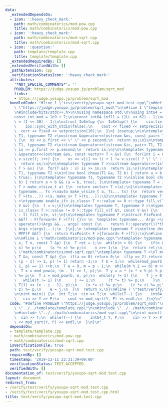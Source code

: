 ```yaml
---
data:
  _extendedDependsOn:
  - icon: ':heavy_check_mark:'
    path: math/combinatorics/mod-pow.cpp
    title: math/combinatorics/mod-pow.cpp
  - icon: ':heavy_check_mark:'
    path: math/combinatorics/mod-sqrt.cpp
    title: math/combinatorics/mod-sqrt.cpp
  - icon: ':question:'
    path: template/template.cpp
    title: template/template.cpp
  _extendedRequiredBy: []
  _extendedVerifiedWith: []
  _pathExtension: cpp
  _verificationStatusIcon: ':heavy_check_mark:'
  attributes:
    '*NOT_SPECIAL_COMMENTS*': ''
    PROBLEM: https://judge.yosupo.jp/problem/sqrt_mod
    links:
    - https://judge.yosupo.jp/problem/sqrt_mod
  bundledCode: "#line 1 \"test/verify/yosupo-sqrt-mod.test.cpp\"\n#define PROBLEM\
    \ \"https://judge.yosupo.jp/problem/sqrt_mod\"\n\n#line 1 \"template/template.cpp\"\
    \n#include<bits/stdc++.h>\n\nusing namespace std;\n\nusing int64 = long long;\n\
    const int mod = 1e9 + 7;\n\nconst int64 infll = (1LL << 62) - 1;\nconst int inf\
    \ = (1 << 30) - 1;\n\nstruct IoSetup {\n  IoSetup() {\n    cin.tie(nullptr);\n\
    \    ios::sync_with_stdio(false);\n    cout << fixed << setprecision(10);\n  \
    \  cerr << fixed << setprecision(10);\n  }\n} iosetup;\n\n\ntemplate< typename\
    \ T1, typename T2 >\nostream &operator<<(ostream &os, const pair< T1, T2 >& p)\
    \ {\n  os << p.first << \" \" << p.second;\n  return os;\n}\n\ntemplate< typename\
    \ T1, typename T2 >\nistream &operator>>(istream &is, pair< T1, T2 > &p) {\n \
    \ is >> p.first >> p.second;\n  return is;\n}\n\ntemplate< typename T >\nostream\
    \ &operator<<(ostream &os, const vector< T > &v) {\n  for(int i = 0; i < (int)\
    \ v.size(); i++) {\n    os << v[i] << (i + 1 != v.size() ? \" \" : \"\");\n  }\n\
    \  return os;\n}\n\ntemplate< typename T >\nistream &operator>>(istream &is, vector<\
    \ T > &v) {\n  for(T &in : v) is >> in;\n  return is;\n}\n\ntemplate< typename\
    \ T1, typename T2 >\ninline bool chmax(T1 &a, T2 b) { return a < b && (a = b,\
    \ true); }\n\ntemplate< typename T1, typename T2 >\ninline bool chmin(T1 &a, T2\
    \ b) { return a > b && (a = b, true); }\n\ntemplate< typename T = int64 >\nvector<\
    \ T > make_v(size_t a) {\n  return vector< T >(a);\n}\n\ntemplate< typename T,\
    \ typename... Ts >\nauto make_v(size_t a, Ts... ts) {\n  return vector< decltype(make_v<\
    \ T >(ts...)) >(a, make_v< T >(ts...));\n}\n\ntemplate< typename T, typename V\
    \ >\ntypename enable_if< is_class< T >::value == 0 >::type fill_v(T &t, const\
    \ V &v) {\n  t = v;\n}\n\ntemplate< typename T, typename V >\ntypename enable_if<\
    \ is_class< T >::value != 0 >::type fill_v(T &t, const V &v) {\n  for(auto &e\
    \ : t) fill_v(e, v);\n}\n\ntemplate< typename F >\nstruct FixPoint : F {\n  FixPoint(F\
    \ &&f) : F(forward< F >(f)) {}\n \n  template< typename... Args >\n  decltype(auto)\
    \ operator()(Args &&... args) const {\n    return F::operator()(*this, forward<\
    \ Args >(args)...);\n  }\n};\n \ntemplate< typename F >\ninline decltype(auto)\
    \ MFP(F &&f) {\n  return FixPoint< F >{forward< F >(f)};\n}\n#line 4 \"test/verify/yosupo-sqrt-mod.test.cpp\"\
    \n\n#line 1 \"math/combinatorics/mod-pow.cpp\"\ntemplate< typename T >\nT mod_pow(T\
    \ x, T n, const T &p) {\n  T ret = 1;\n  while(n > 0) {\n    if(n & 1) (ret *=\
    \ x) %= p;\n    (x *= x) %= p;\n    n >>= 1;\n  }\n  return ret;\n}\n\n#line 1\
    \ \"math/combinatorics/mod-sqrt.cpp\"\ntemplate< typename T >\nT mod_sqrt(const\
    \ T &a, const T &p) {\n  if(a == 0) return 0;\n  if(p == 2) return a;\n  if(mod_pow(a,\
    \ (p - 1) >> 1, p) != 1) return -1;\n  T b = 1;\n  while(mod_pow(b, (p - 1) >>\
    \ 1, p) == 1) ++b;\n  T e = 0, m = p - 1;\n  while(m % 2 == 0) m >>= 1, ++e;\n\
    \  T x = mod_pow(a, (m - 1) >> 1, p);\n  T y = a * (x * x % p) % p;\n  (x *= a)\
    \ %= p;\n  T z = mod_pow(b, m, p);\n  while(y != 1) {\n    T j = 0, t = y;\n \
    \   while(t != 1) {\n      j += 1;\n      (t *= t) %= p;\n    }\n    z = mod_pow(z,\
    \ T(1) << (e - j - 1), p);\n    (x *= z) %= p;\n    (z *= z) %= p;\n    (y *=\
    \ z) %= p;\n    e = j;\n  }\n  return x;\n}\n#line 7 \"test/verify/yosupo-sqrt-mod.test.cpp\"\
    \n\nint main() {\n  int T;\n  cin >> T;\n  while(T--) {\n    int64_t Y, P;\n \
    \   cin >> Y >> P;\n    cout << mod_sqrt(Y, P) << endl;\n  }\n}\n"
  code: "#define PROBLEM \"https://judge.yosupo.jp/problem/sqrt_mod\"\n\n#include\
    \ \"../../template/template.cpp\"\n\n#include \"../../math/combinatorics/mod-pow.cpp\"\
    \n#include \"../../math/combinatorics/mod-sqrt.cpp\"\n\nint main() {\n  int T;\n\
    \  cin >> T;\n  while(T--) {\n    int64_t Y, P;\n    cin >> Y >> P;\n    cout\
    \ << mod_sqrt(Y, P) << endl;\n  }\n}\n"
  dependsOn:
  - template/template.cpp
  - math/combinatorics/mod-pow.cpp
  - math/combinatorics/mod-sqrt.cpp
  isVerificationFile: true
  path: test/verify/yosupo-sqrt-mod.test.cpp
  requiredBy: []
  timestamp: '2019-12-11 22:31:39+09:00'
  verificationStatus: TEST_ACCEPTED
  verifiedWith: []
documentation_of: test/verify/yosupo-sqrt-mod.test.cpp
layout: document
redirect_from:
- /verify/test/verify/yosupo-sqrt-mod.test.cpp
- /verify/test/verify/yosupo-sqrt-mod.test.cpp.html
title: test/verify/yosupo-sqrt-mod.test.cpp
---
```

